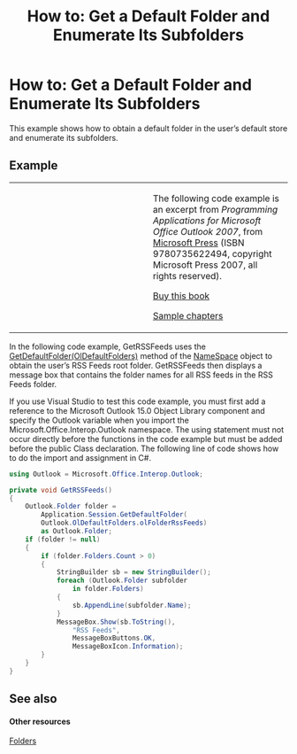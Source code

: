 ﻿---
title: 'How to: Get a Default Folder and Enumerate Its Subfolders'
TOCTitle: 'How to: Get a Default Folder and Enumerate Its Subfolders'
ms:assetid: 587e8392-cb03-442c-9058-1282f36dabdb
ms:mtpsurl: https://msdn.microsoft.com/en-us/library/Ff184610(v=office.15)
ms:contentKeyID: 55119857
ms.date: 07/24/2014
mtps_version: v=office.15
dev_langs:
- csharp
---

# How to: Get a Default Folder and Enumerate Its Subfolders

This example shows how to obtain a default folder in the user’s default store and enumerate its subfolders.

## Example

<table>
<colgroup>
<col style="width: 50%" />
<col style="width: 50%" />
</colgroup>
<tbody>
<tr class="odd">
<td><p></p></td>
<td><p>The following code example is an excerpt from <em>Programming Applications for Microsoft Office Outlook 2007</em>, from <a href="http://www.microsoft.com/learning/books/default.mspx">Microsoft Press</a> (ISBN 9780735622494, copyright Microsoft Press 2007, all rights reserved).</p>
<p><a href="http://www.amazon.com/gp/product/0735622493?ie=utf8%26tag=msmsdn-20%26linkcode=as2%26camp=1789%26creative=9325%26creativeasin=0735622493">Buy this book</a></p>
<p><a href="https://msdn.microsoft.com/en-us/library/cc513844(v=office.15)">Sample chapters</a></p></td>
</tr>
</tbody>
</table>


In the following code example, GetRSSFeeds uses the [GetDefaultFolder(OlDefaultFolders)](https://msdn.microsoft.com/en-us/library/bb646473\(v=office.15\)) method of the [NameSpace](https://msdn.microsoft.com/en-us/library/bb645857\(v=office.15\)) object to obtain the user’s RSS Feeds root folder. GetRSSFeeds then displays a message box that contains the folder names for all RSS feeds in the RSS Feeds folder.

If you use Visual Studio to test this code example, you must first add a reference to the Microsoft Outlook 15.0 Object Library component and specify the Outlook variable when you import the Microsoft.Office.Interop.Outlook namespace. The using statement must not occur directly before the functions in the code example but must be added before the public Class declaration. The following line of code shows how to do the import and assignment in C\#.

``` csharp
using Outlook = Microsoft.Office.Interop.Outlook;
```

``` csharp
private void GetRSSFeeds()
{
    Outlook.Folder folder =
        Application.Session.GetDefaultFolder(
        Outlook.OlDefaultFolders.olFolderRssFeeds)
        as Outlook.Folder;
    if (folder != null)
    {
        if (folder.Folders.Count > 0)
        {
            StringBuilder sb = new StringBuilder();
            foreach (Outlook.Folder subfolder
                in folder.Folders)
            {
                sb.AppendLine(subfolder.Name);
            }
            MessageBox.Show(sb.ToString(),
                "RSS Feeds",
                MessageBoxButtons.OK,
                MessageBoxIcon.Information);
        }
    }
}
```

## See also

#### Other resources

[Folders](folders.md)


